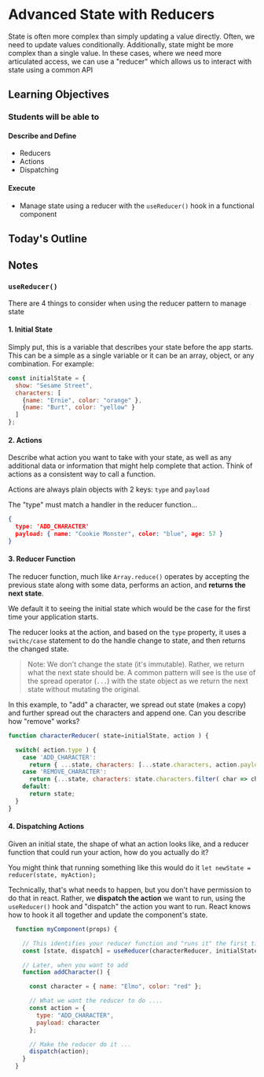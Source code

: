 # Advanced State with Reducers

State is often more complex than simply updating a value directly. Often, we need to update values conditionally. Additionally, state might be more complex than a single value. In these cases, where we need more articulated access, we can use a "reducer" which allows us to interact with state using a common API

## Learning Objectives

### Students will be able to

#### Describe and Define

- Reducers
- Actions
- Dispatching

#### Execute

- Manage state using a reducer with the `useReducer()` hook in a functional component

## Today's Outline

<!-- To Be Completed By Instructor -->

## Notes

### `useReducer()`

There are 4 things to consider when using the reducer pattern to manage state

#### 1. Initial State

Simply put, this is a variable that describes your state before the app starts. This can be a simple as a single variable or it can be an array, object, or any combination. For example:

```javascript
const initialState = {
  show: "Sesame Street",
  characters: [
    {name: "Ernie", color: "orange" },
    {name: "Burt", color: "yellow" }
  ]
};
```

#### 2. Actions

Describe what action you want to take with your state, as well as any additional data or information that might help complete that action. Think of actions as a consistent way to call a function.

Actions are always plain objects with 2 keys: `type` and `payload`

The "type" must match a handler in the reducer function...

```json
{
  type: 'ADD_CHARACTER'
  payload: { name: "Cookie Monster", color: "blue", age: 57 }
}
```

#### 3. Reducer Function

The reducer function, much like `Array.reduce()` operates by accepting the previous state along with some data, performs an action, and **returns the next state**.

We default it to seeing the initial state which would be the case for the first time your application starts.

The reducer looks at the action, and based on the `type` property, it uses a `swithc/case` statement to do the handle change to state, and then returns the changed state.

> Note: We don't change the state (it's immutable). Rather, we return what the next state should be. A common pattern will see is the use of the spread operator (`...`) with the state object as we return the next state without mutating the original.

In this example, to "add" a character, we spread out state (makes a copy) and further spread out the characters and append one. Can you describe how "remove" works?

```javascript
function characterReducer( state=initialState, action ) {

  switch( action.type ) {
    case 'ADD_CHARACTER':
      return { ...state, characters: [...state.characters, action.payload] };
    case 'REMOVE_CHARACTER':
      return {...state, characters: state.characters.filter( char => char.name !== payload.name ) }
    default:
      return state;
  }
}
```

#### 4. Dispatching Actions

Given an initial state, the shape of what an action looks like, and a reducer function that could run your action, how do you actually do it?

You might think that running something like this would do it `let newState =  reducer(state, myAction);`

Technically, that's what needs to happen, but you don't have permission to do that in react. Rather, we **dispatch the action** we want to run, using the `useReducer()` hook and "dispatch" the action you want to run. React knows how to hook it all together and update the component's state.

```javascript
  function myComponent(props) {

    // This identifies your reducer function and "runs it" the first time, using your initial state
    const [state, dispatch] = useReducer(characterReducer, initialState);

    // Later, when you want to add
    function addCharacter() {

      const character = { name: "Elmo", color: "red" };

      // What we want the reducer to do ....
      const action = {
        type: "ADD_CHARACTER",
        payload: character
      };

      // Make the reducer do it ...
      dispatch(action);
    }
  }

```
